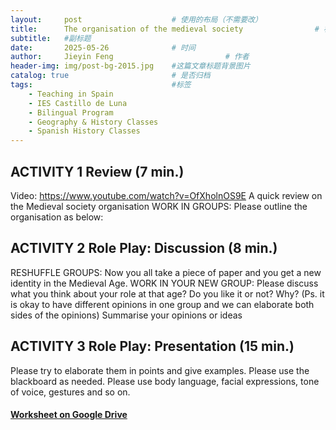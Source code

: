 ```yaml
---
layout:     post   				    # 使用的布局（不需要改）
title:      The organisation of the medieval society 				# 标题 
subtitle:   #副标题
date:       2025-05-26 				# 时间
author:     Jieyin Feng 						# 作者
header-img: img/post-bg-2015.jpg 	#这篇文章标题背景图片
catalog: true 						# 是否归档
tags:								#标签
    - Teaching in Spain 
    - IES Castillo de Luna
    - Bilingual Program
    - Geography & History Classes
    - Spanish History Classes
---
```


## ACTIVITY 1 Review (7 min.)
Video: https://www.youtube.com/watch?v=OfXholnOS9E
A quick review on the Medieval society organisation
WORK IN GROUPS: Please outline the organisation as below:

## ACTIVITY 2 Role Play: Discussion (8 min.)
RESHUFFLE GROUPS: Now you all take a piece of paper and you get a new identity in the Medieval Age.
WORK IN YOUR NEW GROUP:
Please discuss what you think about your role at that age? 
Do you like it or not? Why? (Ps. it is okay to have different opinions in one group and we can elaborate both sides of the opinions)
Summarise your opinions or ideas

## ACTIVITY 3 Role Play:  Presentation (15 min.)
Please try to elaborate them in points and give examples.
Please use the blackboard as needed.
Please use body language, facial expressions, tone of voice, gestures and so on.

#### [Worksheet on Google Drive](https://docs.google.com/document/d/1TV-85k0oDDdfkVb7sE-jKWdSY8cTroot/edit?usp=sharing&ouid=103086183032334531092&rtpof=true&sd=true)
